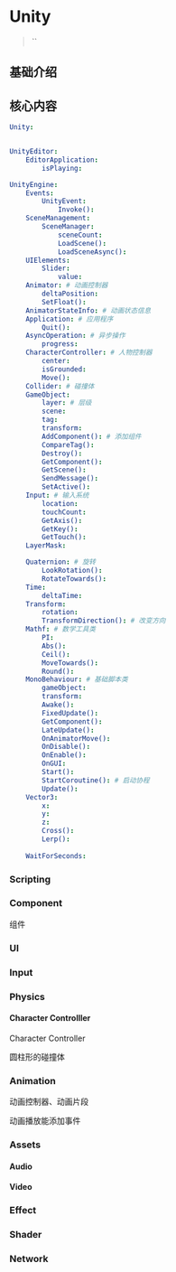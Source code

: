 # Unity

>
>``
>



## 基础介绍













## 核心内容
```yaml
Unity:


UnityEditor:
    EditorApplication:
        isPlaying:

UnityEngine:
    Events:
        UnityEvent:
            Invoke():
    SceneManagement:
        SceneManager:
            sceneCount:
            LoadScene():
            LoadSceneAsync():
    UIElements:
        Slider:
            value:
    Animator: # 动画控制器
        deltaPosition:
        SetFloat():
    AnimatorStateInfo: # 动画状态信息
    Application: # 应用程序
        Quit():
    AsyncOperation: # 异步操作
        progress:
    CharacterController: # 人物控制器
        center:
        isGrounded:
        Move():
    Collider: # 碰撞体
    GameObject:
        layer: # 层级
        scene:
        tag:
        transform:
        AddComponent(): # 添加组件
        CompareTag():
        Destroy():
        GetComponent():
        GetScene():
        SendMessage():
        SetActive():
    Input: # 输入系统
        location:
        touchCount:
        GetAxis():
        GetKey():
        GetTouch():
    LayerMask:

    Quaternion: # 旋转
        LookRotation():
        RotateTowards():
    Time:
        deltaTime:
    Transform:
        rotation:
        TransformDirection(): # 改变方向
    Mathf: # 数学工具类
        PI:
        Abs():
        Ceil():
        MoveTowards():
        Round():
    MonoBehaviour: # 基础脚本类
        gameObject:
        transform:
        Awake():
        FixedUpdate():
        GetComponent():
        LateUpdate():
        OnAnimatorMove():
        OnDisable():
        OnEnable():
        OnGUI:
        Start():
        StartCoroutine(): # 启动协程
        Update():
    Vector3:
        x:
        y:
        z:
        Cross():
        Lerp():
        
    WaitForSeconds:

```

### Scripting




### Component

组件


### UI






### Input



### Physics

#### Character Controlller

Character Controller

圆柱形的碰撞体






### Animation

动画控制器、动画片段

动画播放能添加事件




### Assets


#### Audio


#### Video



### Effect




### Shader



### Network













